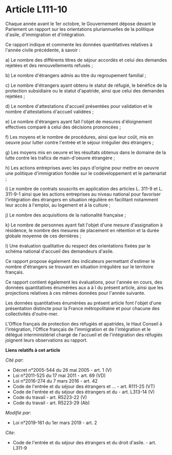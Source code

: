# Article L111-10

Chaque année avant le 1er octobre, le Gouvernement dépose devant le Parlement un rapport sur les orientations pluriannuelles
de la politique d'asile, d'immigration et d'intégration.

Ce rapport indique et commente les données quantitatives relatives à l'année civile précédente, à savoir :

a) Le nombre des différents titres de séjour accordés et celui des demandes rejetées et des renouvellements refusés ;

b) Le nombre d'étrangers admis au titre du regroupement familial ;

c) Le nombre d'étrangers ayant obtenu le statut de réfugié, le bénéfice de la protection subsidiaire ou le statut d'apatride,
ainsi que celui des demandes rejetées ;

d) Le nombre d'attestations d'accueil présentées pour validation et le nombre d'attestations d'accueil validées ;

e) Le nombre d'étrangers ayant fait l'objet de mesures d'éloignement effectives comparé à celui des décisions prononcées ;

f) Les moyens et le nombre de procédures, ainsi que leur coût, mis en oeuvre pour lutter contre l'entrée et le séjour
irrégulier des étrangers ;

g) Les moyens mis en oeuvre et les résultats obtenus dans le domaine de la lutte contre les trafics de main-d'oeuvre
étrangère ;

h) Les actions entreprises avec les pays d'origine pour mettre en oeuvre une politique d'immigration fondée sur le
codéveloppement et le partenariat ;

i) Le nombre de contrats souscrits en application des articles L. 311-9 et L. 311-9-1 ainsi que les actions entreprises au
niveau national pour favoriser l'intégration des étrangers en situation régulière en facilitant notamment leur accès à
l'emploi, au logement et à la culture ;

j) Le nombre des acquisitions de la nationalité française ;

k) Le nombre de personnes ayant fait l'objet d'une mesure d'assignation à résidence, le nombre des mesures de placement en
rétention et la durée globale moyenne de ces dernières ;

l) Une évaluation qualitative du respect des orientations fixées par le schéma national d'accueil des demandeurs d'asile.

Ce rapport propose également des indicateurs permettant d'estimer le nombre d'étrangers se trouvant en situation irrégulière
sur le territoire français.

Ce rapport contient également les évaluations, pour l'année en cours, des données quantitatives énumérées aux a à l du
présent article, ainsi que les projections relatives à ces mêmes données pour l'année suivante.

Les données quantitatives énumérées au présent article font l'objet d'une présentation distincte pour la France
métropolitaine et pour chacune des collectivités d'outre-mer.

L'Office français de protection des réfugiés et apatrides, le Haut Conseil à l'intégration, l'Office français de
l'immigration et de l'intégration et le délégué interministériel chargé de l'accueil et de l'intégration des réfugiés
joignent leurs observations au rapport.

**Liens relatifs à cet article**

_Cité par_:

  - Décret n°2005-544 du 26 mai 2005 - art. 1 (V)
  - Loi n°2011-525 du 17 mai 2011 - art. 69 (VD)
  - Loi n°2016-274 du 7 mars 2016 - art. 42
  - Code de l'entrée et du séjour des étrangers et ... - art. R111-25 (VT)
  - Code de l'entrée et du séjour des étrangers et du  - art. L313-14 (V)
  - Code du travail - art. R5223-22 (V)
  - Code du travail - art. R5223-29 (Ab)

_Modifié par_:

  - Loi n°2019-161 du 1er mars 2019 - art. 2

_Cite_:

  - Code de l'entrée et du séjour des étrangers et du droit d'asile. - art. L311-9
